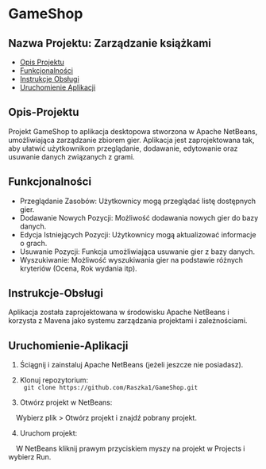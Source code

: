 # GameShop
## Nazwa Projektu: Zarządzanie książkami

- [Opis Projektu](##Opis-Projektu)
- [Funkcjonalności](##Funkcjonalności)
- [Instrukcje Obsługi](#Instrukcje-Obsługi)
- [Uruchomienie Aplikacji](#Uruchomienie-Aplikacji)

## Opis-Projektu
Projekt GameShop to aplikacja desktopowa stworzona w Apache NetBeans, umożliwiająca zarządzanie zbiorem gier. Aplikacja jest zaprojektowana tak, aby ułatwić użytkownikom przeglądanie, dodawanie, edytowanie oraz usuwanie danych związanych z grami.

## Funkcjonalności
- Przeglądanie Zasobów: Użytkownicy mogą przeglądać listę dostępnych gier.
- Dodawanie Nowych Pozycji: Możliwość dodawania nowych gier do bazy danych.
- Edycja Istniejących Pozycji: Użytkownicy mogą aktualizować informacje o grach.
- Usuwanie Pozycji: Funkcja umożliwiająca usuwanie gier z bazy danych.
- Wyszukiwanie: Możliwość wyszukiwania gier na podstawie różnych kryteriów (Ocena, Rok wydania itp).

## Instrukcje-Obsługi
Aplikacja została zaprojektowana w środowisku Apache NetBeans i korzysta z Mavena jako systemu zarządzania projektami i zależnościami.

## Uruchomienie-Aplikacji
1. Ściągnij i zainstaluj Apache NetBeans (jeżeli jeszcze nie posiadasz).

2. Klonuj repozytorium: <br>
``` git clone https://github.com/Raszka1/GameShop.git```

3. Otwórz projekt w NetBeans:

&nbsp; &nbsp; Wybierz plik > Otwórz projekt i znajdź pobrany projekt.

4. Uruchom projekt:

&nbsp; &nbsp; W NetBeans kliknij prawym przyciskiem myszy na projekt w Projects i wybierz Run.
